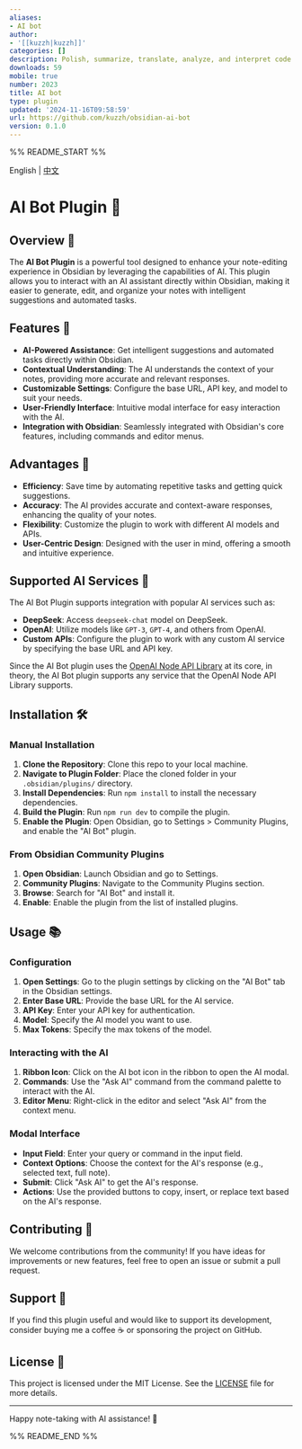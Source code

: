 ```yaml
---
aliases:
- AI bot
author:
- '[[kuzzh|kuzzh]]'
categories: []
description: Polish, summarize, translate, analyze, and interpret code using AI.
downloads: 59
mobile: true
number: 2023
title: AI bot
type: plugin
updated: '2024-11-16T09:58:59'
url: https://github.com/kuzzh/obsidian-ai-bot
version: 0.1.0
---
```


%% README_START %%

English | [中文](./README.zh-CN.md)

# AI Bot Plugin 🤖

## Overview 🌟

The **AI Bot Plugin** is a powerful tool designed to enhance your note-editing experience in Obsidian by leveraging the capabilities of AI. This plugin allows you to interact with an AI assistant directly within Obsidian, making it easier to generate, edit, and organize your notes with intelligent suggestions and automated tasks.

## Features 🚀

- **AI-Powered Assistance**: Get intelligent suggestions and automated tasks directly within Obsidian.
- **Contextual Understanding**: The AI understands the context of your notes, providing more accurate and relevant responses.
- **Customizable Settings**: Configure the base URL, API key, and model to suit your needs.
- **User-Friendly Interface**: Intuitive modal interface for easy interaction with the AI.
- **Integration with Obsidian**: Seamlessly integrated with Obsidian's core features, including commands and editor menus.

## Advantages 🌈

- **Efficiency**: Save time by automating repetitive tasks and getting quick suggestions.
- **Accuracy**: The AI provides accurate and context-aware responses, enhancing the quality of your notes.
- **Flexibility**: Customize the plugin to work with different AI models and APIs.
- **User-Centric Design**: Designed with the user in mind, offering a smooth and intuitive experience.

## Supported AI Services 🧠

The AI Bot Plugin supports integration with popular AI services such as:

- **DeepSeek**: Access `deepseek-chat` model on DeepSeek.
- **OpenAI**: Utilize models like `GPT-3`, `GPT-4`, and others from OpenAI.
- **Custom APIs**: Configure the plugin to work with any custom AI service by specifying the base URL and API key.

Since the AI Bot plugin uses the [OpenAI Node API Library](https://github.com/openai/openai-node) at its core, in theory, the AI Bot plugin supports any service that the OpenAI Node API Library supports.

## Installation 🛠️

### Manual Installation

1. **Clone the Repository**: Clone this repo to your local machine.
2. **Navigate to Plugin Folder**: Place the cloned folder in your `.obsidian/plugins/` directory.
3. **Install Dependencies**: Run `npm install` to install the necessary dependencies.
4. **Build the Plugin**: Run `npm run dev` to compile the plugin.
5. **Enable the Plugin**: Open Obsidian, go to Settings > Community Plugins, and enable the "AI Bot" plugin.

### From Obsidian Community Plugins

1. **Open Obsidian**: Launch Obsidian and go to Settings.
2. **Community Plugins**: Navigate to the Community Plugins section.
3. **Browse**: Search for "AI Bot" and install it.
4. **Enable**: Enable the plugin from the list of installed plugins.

## Usage 📚

### Configuration

1. **Open Settings**: Go to the plugin settings by clicking on the "AI Bot" tab in the Obsidian settings.
2. **Enter Base URL**: Provide the base URL for the AI service.
3. **API Key**: Enter your API key for authentication.
4. **Model**: Specify the AI model you want to use.
5. **Max Tokens**: Specify the max tokens of the model.

### Interacting with the AI

1. **Ribbon Icon**: Click on the AI bot icon in the ribbon to open the AI modal.
2. **Commands**: Use the "Ask AI" command from the command palette to interact with the AI.
3. **Editor Menu**: Right-click in the editor and select "Ask AI" from the context menu.

### Modal Interface

- **Input Field**: Enter your query or command in the input field.
- **Context Options**: Choose the context for the AI's response (e.g., selected text, full note).
- **Submit**: Click "Ask AI" to get the AI's response.
- **Actions**: Use the provided buttons to copy, insert, or replace text based on the AI's response.

## Contributing 🤝

We welcome contributions from the community! If you have ideas for improvements or new features, feel free to open an issue or submit a pull request.

## Support 💖

If you find this plugin useful and would like to support its development, consider buying me a coffee ☕ or sponsoring the project on GitHub.

## License 📄

This project is licensed under the MIT License. See the [LICENSE](LICENSE) file for more details.

---

Happy note-taking with AI assistance! 🎉

%% README_END %%
